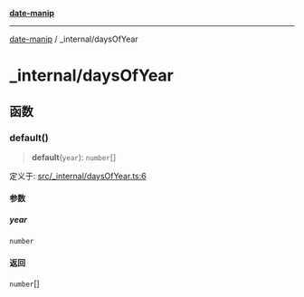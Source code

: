 [**date-manip**](../index.md)

***

[date-manip](../modules.md) / \_internal/daysOfYear

# \_internal/daysOfYear

## 函数

### default()

> **default**(`year`): `number`[]

定义于: [src/\_internal/daysOfYear.ts:6](https://github.com/fengxinming/date-manip/blob/3800a276ff67972284419177dad55ada4d463d78/src/_internal/daysOfYear.ts#L6)

#### 参数

##### year

`number`

#### 返回

`number`[]
